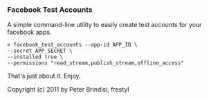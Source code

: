 ### Facebook Test Accounts ###

A simple command-line utility to easily create test accounts for your facebook apps. 

    > facebook_test_accounts --app-id APP_ID \
    --secret APP_SECRET \
    --installed true \
    --permissions "read_stream,publish_stream,offline_access"
    
That's just about it. Enjoy.

Copyright (c) 2011 by Peter Brindisi, frestyl
